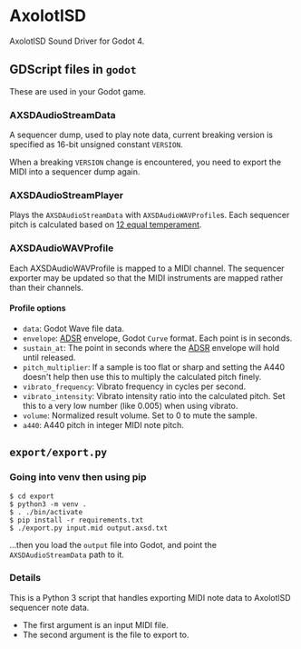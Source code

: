 # AxolotlSD
AxolotlSD Sound Driver for Godot 4.

## GDScript files in `godot`
These are used in your Godot game.

### AXSDAudioStreamData
A sequencer dump, used to play note data, current breaking version is specified as 16-bit unsigned constant `VERSION`.

When a breaking `VERSION` change is encountered, you need to export the MIDI into a sequencer dump again.

### AXSDAudioStreamPlayer
Plays the `AXSDAudioStreamData` with `AXSDAudioWAVProfile`s. Each sequencer pitch is calculated based on [12 equal temperament][twelve-tet].

### AXSDAudioWAVProfile
Each AXSDAudioWAVProfile is mapped to a MIDI channel. The sequencer exporter may be updated so that the MIDI instruments are mapped rather than their channels.

#### Profile options
- `data`: Godot Wave file data.
- `envelope`: [ADSR][adsr] envelope, Godot `Curve` format. Each point is in seconds.
- `sustain_at`: The point in seconds where the [ADSR][adsr] envelope will hold until released.
- `pitch_multiplier`: If a sample is too flat or sharp and setting the A440 doesn't help then use this to multiply the calculated pitch finely.
- `vibrato_frequency`: Vibrato frequency in cycles per second.
- `vibrato_intensity`: Vibrato intensity ratio into the calculated pitch. Set this to a very low number (like 0.005) when using vibrato.
- `volume`: Normalized result volume. Set to 0 to mute the sample.
- `a440`: A440 pitch in integer MIDI note pitch.

## `export/export.py`
### Going into venv then using pip
```shell
$ cd export
$ python3 -m venv .
$ . ./bin/activate
$ pip install -r requirements.txt
$ ./export.py input.mid output.axsd.txt
```
...then you load the `output` file into Godot, and point the `AXSDAudioStreamData` path to it.

### Details
This is a Python 3 script that handles exporting MIDI note data to AxolotlSD sequencer note data.

- The first argument is an input MIDI file.
- The second argument is the file to export to.

[adsr]: https://en.wikipedia.org/wiki/ADSR_envelope
[twelve-tet]: https://en.wikipedia.org/wiki/12_equal_temperament
